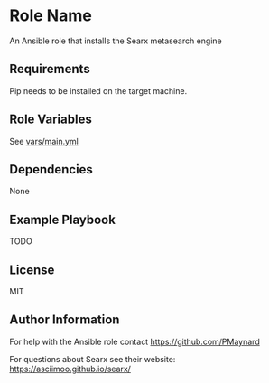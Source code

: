 Role Name
=========

An Ansible role that installs the Searx metasearch engine

Requirements
------------

Pip needs to be installed on the target machine.


Role Variables
--------------

See [vars/main.yml](https://github.com/PMaynard/searx/blob/master/vars/main.yml)

Dependencies
------------

None

Example Playbook
----------------

TODO

License
-------

MIT

Author Information
------------------

For help with the Ansible role contact <https://github.com/PMaynard>

For questions about Searx see their website: <https://asciimoo.github.io/searx/> 
